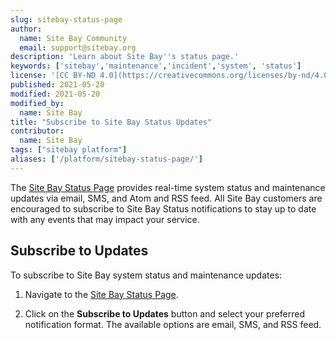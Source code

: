 ```yaml
---
slug: sitebay-status-page
author:
  name: Site Bay Community
  email: support@sitebay.org
description: 'Learn about Site Bay''s status page.'
keywords: ['sitebay','maintenance','incident','system', 'status']
license: '[CC BY-ND 4.0](https://creativecommons.org/licenses/by-nd/4.0)'
published: 2021-05-20
modified: 2021-05-20
modified_by:
  name: Site Bay
title: "Subscribe to Site Bay Status Updates"
contributor:
  name: Site Bay
tags: ["sitebay platform"]
aliases: ['/platform/sitebay-status-page/']
---
```

The [Site Bay Status Page](https://status.sitebay.org/) provides real-time system status and maintenance updates via email, SMS, and Atom and RSS feed. All Site Bay customers are encouraged to subscribe to Site Bay Status notifications to stay up to date with any events that may impact your service.


## Subscribe to Updates

To subscribe to Site Bay system status and maintenance updates:

1. Navigate to the [Site Bay Status Page](https://status.sitebay.org/).

1. Click on the **Subscribe to Updates** button and select your preferred notification format. The available options are email, SMS, and RSS feed.

